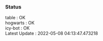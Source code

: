 ### Status


table : OK  
hogwarts : OK  
icy-bot : OK  
Latest Update : 2022-05-08 04:13:47.473218
